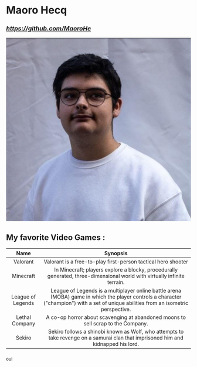 # Maoro Hecq
### ***https://github.com/MaoroHe***

![](image/IMG_0528.png "moi")

## My favorite Video Games :

|Name|Synopsis|
|:---:|:---:|
|Valorant|Valorant is a free-to-play first-person tactical hero shooter|
|Minecraft|In Minecraft; players explore a blocky, procedurally generated, three-dimensional world with virtually infinite terrain.|
|League of Legends|League of Legends is a multiplayer online battle arena (MOBA) game in which the player controls a character ("champion") with a set of unique abilities from an isometric perspective.|
|Lethal Company|A co-op horror about scavenging at abandoned moons to sell scrap to the Company.|
|Sekiro|Sekiro follows a shinobi known as Wolf, who attempts to take revenge on a samurai clan that imprisoned him and kidnapped his lord.|

<sub>oui</sub>
